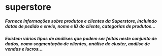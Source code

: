 # superstore

##### Fornece informações sobre produtos e clientes da Superstore, incluindo datas de pedido e envio, nome e ID do cliente, categorias de produtos…

##### Existem vários tipos de análises que podem ser feitas neste conjunto de dados, como segmentação de clientes, análise de cluster, análise de vendas e lucros…
